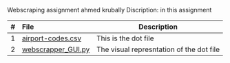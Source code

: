 Webscraping assignment
ahmed krubally
Discription: in this assignment



|   #   | File            | Description             |
| :---: | :--------------- | ---------------------- |
|   1   |  [airport-codes.csv](airport-codes.csv)    | This is the dot file   |
|   2   |   [webscrapper_GUI.py](Webscrapper_Gui.py)   | The visual represntation of the dot file   |
